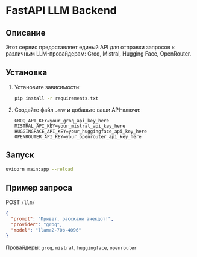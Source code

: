# FastAPI LLM Backend

## Описание

Этот сервис предоставляет единый API для отправки запросов к различным LLM-провайдерам: Groq, Mistral, Hugging Face, OpenRouter.

## Установка

1. Установите зависимости:
   ```bash
   pip install -r requirements.txt
   ```
2. Создайте файл `.env` и добавьте ваши API-ключи:
   ```env
   GROQ_API_KEY=your_groq_api_key_here
   MISTRAL_API_KEY=your_mistral_api_key_here
   HUGGINGFACE_API_KEY=your_huggingface_api_key_here
   OPENROUTER_API_KEY=your_openrouter_api_key_here
   ```

## Запуск

```bash
uvicorn main:app --reload
```

## Пример запроса

POST `/llm/`
```json
{
  "prompt": "Привет, расскажи анекдот!",
  "provider": "groq",
  "model": "llama2-70b-4096"
}
```

Провайдеры: `groq`, `mistral`, `huggingface`, `openrouter` 
